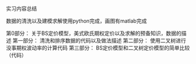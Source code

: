 实习内容总结

数据的清洗以及建模求解使用python完成，画图有matlab完成

  第0部分：
  关于BS定价模型，美式欧氏期权定价以及求解的预备知识，数据的描述
  第一部分：
  清洗和排序数据的代码以及做法描述
  第二部分：
  使用二叉树进行没事期权波动率的计算代码
  第三部分：
  BS定价模型和二叉树定价模型的简单比较（代码）

